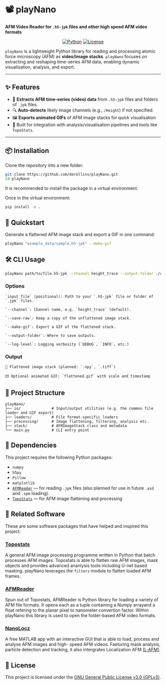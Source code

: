 # 📽️ playNano

**AFM Video Reader for `.h5-jpk` files and other high speed AFM video formats**

<div align="center">

[![Python](https://img.shields.io/badge/python-3.10%2B-blue)](https://www.python.org/)
[![License](https://img.shields.io/badge/license-GPLv3-blue)](LICENSE)

</div>

`playNano` is a lightweight Python library for reading and processing atomic force microscopy (AFM) as **video/image stacks**.
`playNano` focuses on extracting and reshaping time-series AFM data, enabling dynamic visualisation, analysis, and export.

---

## ✨ Features

- 📂 **Extracts AFM time-series (video) data** from `.h5-jpk` files and folders of `.jpk` files.
- 🔍 **Auto-detects** likely image channels (e.g., `/Height`) if not specified.
- 🖼️ **Exports animated GIFs** of AFM image stacks for quick visualisation
- 🧠 Built for integration with analysis/visualisation pipelines and tools like `TopoStats`.

---

## 📦 Installation

Clone the repository into a new folder:

```bash
git clone https://github.com/derollins/playNano.git
cd playNano
```

It is recommended to install the package in a virtual environment.

Once in the virtual environment:

```bash
pip install -e .
```

## 🚀 Quickstart

Generate a flattened AFM image stack and export a GIF in one command:

```bash
playNano "example_data/sample.h5-jpk" --make-gif
```

## 🛠️ CLI Usage

```bash
playNano path/to/file.h5-jpk --channel height_trace --output-folder ./output --save-raw --make-gif --log-level DEBUG
```

### Options

    `input_file` (positional): Path to your `.h5-jpk` file or folder of `.jpk` files.

    `--channel`: Channel name, e.g. `height_trace` (default).

    `--save-raw`: Keep a copy of the unflattened image stack.

    `--make-gif`: Export a GIF of the flattened stack.

    `--output-folder`: Where to save outputs.

    `--log-level`: Logging verbosity (`DEBUG`, `INFO`, etc.)

### Output

    📂 Flattened image stack (planned: `.npy`, `.tiff`)

    🎞️ Optional animated GIF: `flattened.gif` with scale and timestamp

## 📁 Project Structure

```text
playNano/
├── io/              # Input/output utilities (e.g. the common file loader and GIF export)
├── loaders/         # File format-specific loaders
├── processing/      # Image flattening, filtering, analysis etc.
├── stack/           # AFMImageStack class and metadata
└── main.py          # CLI entry point
```

## 🧩 Dependencies

This project requires the following Python packages:

- `numpy`
- `h5py`
- `Pillow`
- `matplotlib`
- [`AFMReader`](https://github.com/AFM-SPM/AFMReader) — for reading `.jpk` files (also planned for use in future `.asd` and `.spm` loading).
- [`TopoStats`](https://github.com/AFM-SPM/TopoStats) — for AFM image flattening and processing

## 🤝 Related Software

These are some software packages that have helped and inspired this project:

### [Topostats](https://github.com/AFM-SPM/TopoStats)

A general AFM image processing programme written in Python that batch processes AFM images. 
Topostats is able to flatten raw AFM images, mask objects and provides advanced ananlysis tools including U-net based masking. 
playNano leverages the `filters` module to flatten loaded AFM frames.

### [AFMReader](https://github.com/AFM-SPM/AFMReader)

Spun out of Topostats, AFMReader is Python library for loading a variety of AFM file formats. It opens 
each as a tuple containing a Numpy arrayand a float refering to the planar pixel to nanometer convertion 
factor. Within playNano this library is used to open the folder-based AFM video formats.  

### [NanoLocz](https://github.com/George-R-Heath/NanoLocz)

A free MATLAB app with an interactive GUI that is able to load, process and analyse AFM images and 
high- speed AFM videos. Faeturing mask analysis, particle detection and tracking, it also 
intergrates Localization  AFM [(L-AFM)](https://www.nature.com/articles/s41586-021-03551-x).

## 📜 License

This project is licensed under the [GNU General Public License v3.0 (GPLv3)](https://www.gnu.org/licenses/gpl-3.0.html).
